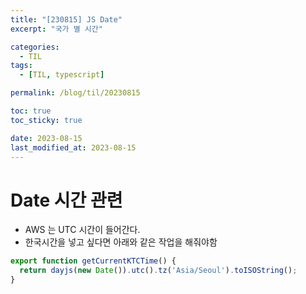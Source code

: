 ```yaml
---
title: "[230815] JS Date"
excerpt: "국가 별 시간"

categories:
  - TIL
tags:
  - [TIL, typescript]

permalink: /blog/til/20230815

toc: true
toc_sticky: true

date: 2023-08-15
last_modified_at: 2023-08-15
---
```


# Date 시간 관련
- AWS 는 UTC 시간이 들어간다.
- 한국시간을 넣고 싶다면 아래와 같은 작업을 해줘야함

```js
export function getCurrentKTCTime() {
  return dayjs(new Date()).utc().tz('Asia/Seoul').toISOString();
}
```
